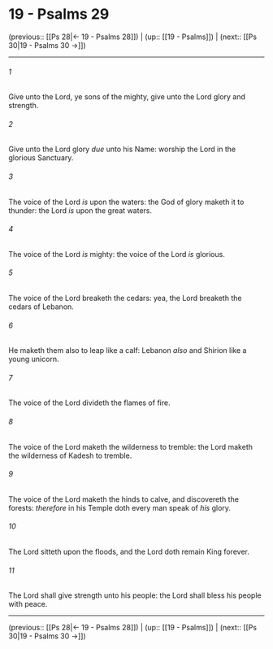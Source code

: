 # 19 - Psalms 29

(previous:: [[Ps 28|← 19 - Psalms 28]]) | (up:: [[19 - Psalms]]) | (next:: [[Ps 30|19 - Psalms 30 →]])

***


###### 1 
Give unto the Lord, ye sons of the mighty, give unto the Lord glory and strength. 

###### 2 
Give unto the Lord glory _due_ unto his Name: worship the Lord in the glorious Sanctuary. 

###### 3 
The voice of the Lord _is_ upon the waters: the God of glory maketh it to thunder: the Lord _is_ upon the great waters. 

###### 4 
The voice of the Lord _is_ mighty: the voice of the Lord _is_ glorious. 

###### 5 
The voice of the Lord breaketh the cedars: yea, the Lord breaketh the cedars of Lebanon. 

###### 6 
He maketh them also to leap like a calf: Lebanon _also_ and Shirion like a young unicorn. 

###### 7 
The voice of the Lord divideth the flames of fire. 

###### 8 
The voice of the Lord maketh the wilderness to tremble: the Lord maketh the wilderness of Kadesh to tremble. 

###### 9 
The voice of the Lord maketh the hinds to calve, and discovereth the forests: _therefore_ in his Temple doth every man speak of _his_ glory. 

###### 10 
The Lord sitteth upon the floods, and the Lord doth remain King forever. 

###### 11 
The Lord shall give strength unto his people: the Lord shall bless his people with peace.

***

(previous:: [[Ps 28|← 19 - Psalms 28]]) | (up:: [[19 - Psalms]]) | (next:: [[Ps 30|19 - Psalms 30 →]])
